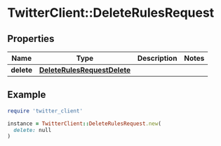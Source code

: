 # TwitterClient::DeleteRulesRequest

## Properties

| Name | Type | Description | Notes |
| ---- | ---- | ----------- | ----- |
| **delete** | [**DeleteRulesRequestDelete**](DeleteRulesRequestDelete.md) |  |  |

## Example

```ruby
require 'twitter_client'

instance = TwitterClient::DeleteRulesRequest.new(
  delete: null
)
```

